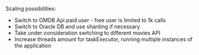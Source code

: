 Scaling possibilities:
- Switch to OMDB Api paid user - free user is limited to 1k calls
- Switch to Oracle DB and use sharding if necessary
- Take under consideration switching to different movies API
- Increase threads amount for taskExecutor, running multiple instances of the application
